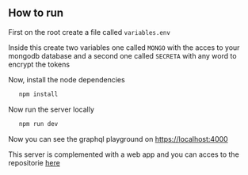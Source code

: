  ## How to run

 First on the root create a file called `variables.env`

 Inside this create two variables one called `MONGO` with the acces to your mongodb database and a second one called `SECRETA` with any word to encrypt the tokens

 Now, install the node dependencies 

 ```bash
    npm install
 ```

 Now run the server locally

 ```bash
    npm run dev
 ```

 Now you can see the graphql playground on [https://localhost:4000](https://localhost:4000)

 This server is complemented with a web app and you can acces to the repositorie [here](https://github.com/ThomyR73/CRMGraphQLClient)